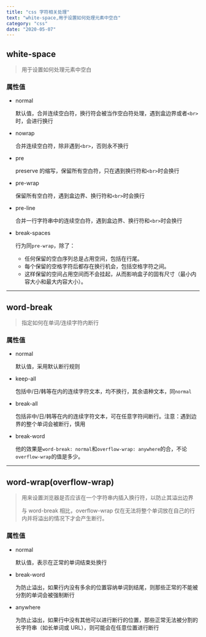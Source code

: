 ```yaml
---
title: "css 字符相关处理"
text: "white-space,用于设置如何处理元素中空白"
category: "css"
date: "2020-05-07"
---
```


## white-space

> 用于设置如何处理元素中空白

### 属性值

- normal

  默认值，合并连续空白符，换行符会被当作空白符处理，遇到盒边界或者`<br>`时，会进行换行

- nowrap

  合并连续空白符，除非遇到`<br>`，否则永不换行

- pre

  preserve 的缩写，保留所有空白符，只在遇到换行符和`<br>`时会换行

- pre-wrap

  保留所有空白符，遇到盒边界、换行符和`<br>`时会换行

- pre-line

  合并一行字符串中的连续空白符，遇到盒边界、换行符和`<br>`时会换行

- break-spaces

  行为同`pre-wrap`，除了：

  - 任何保留的空白序列总是占用空间，包括在行尾。
  - 每个保留的空格字符后都存在换行机会，包括空格字符之间。
  - 这样保留的空间占用空间而不会挂起，从而影响盒子的固有尺寸（最小内容大小和最大内容大小）。

---

## word-break

> 指定如何在单词/连续字符内断行

### 属性值

- normal

  默认值，采用默认断行规则

- keep-all

  包括中/日/韩等在内的连续字符文本，均不换行，其余语种文本，同`normal`

- break-all

  包括非中/日/韩等在内的连续字符文本，可在任意字符间断行。注意：遇到边界的整个单词会被断行，慎用

- break-word

  他的效果是`word-break: normal`和`overflow-wrap: anywhere`的合，不论`overflow-wrap`的值是多少。

---

## word-wrap(overflow-wrap)

> 用来设置浏览器是否应该在一个字符串内插入换行符，以防止其溢出边界
>
> 与 word-break 相比，overflow-wrap 仅在无法将整个单词放在自己的行内并将溢出的情况下才会产生断行。

### 属性值

- normal

  默认值，表示在正常的单词结束处换行

- break-word

  为防止溢出，如果行内没有多余的位置容纳单词到结尾，则那些正常的不能被分割的单词会被强制断行

- anywhere

  为防止溢出，如果行中没有其他可以进行断行的位置，那些正常无法被分割的长字符串（如长单词或 URL），则可能会在任意位置进行断行
